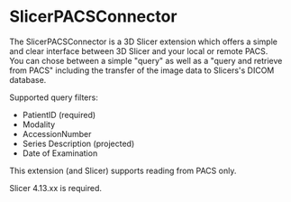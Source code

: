 # SlicerPACSConnector

The SlicerPACSConnector is a 3D Slicer extension which offers a simple and clear interface between 3D Slicer and your local or remote PACS.  
You can chose between a simple "query" as well as a "query and retrieve from PACS" including the transfer of the image data to Slicers's DICOM database.

Supported query filters:

*   PatientID (required)
*   Modality
*   AccessionNumber
*   Series Description (projected)
*   Date of Examination

This extension (and Slicer) supports reading from PACS only.

Slicer 4.13.xx is required.
